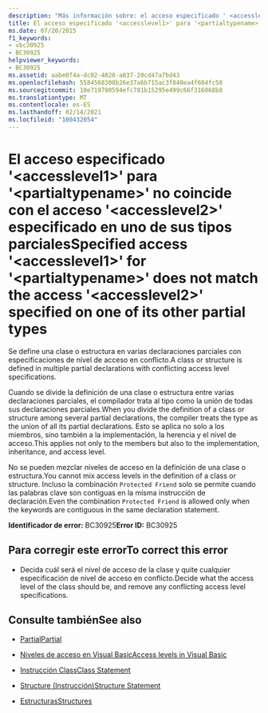 ```yaml
---
description: "Más información sobre: el acceso especificado ' <accesslevel1> ' para ' <partialtypename> ' no coincide con el acceso ' <accesslevel2> ' especificado en uno de sus otros tipos parciales"
title: El acceso especificado '<accesslevel1>' para '<partialtypename>' no coincide con el acceso '<accesslevel2>' especificado en uno de sus tipos parciales
ms.date: 07/20/2015
f1_keywords:
- vbc30925
- BC30925
helpviewer_keywords:
- BC30925
ms.assetid: aabe0f4a-dc02-4828-a837-20cd47a7bd43
ms.openlocfilehash: 5584568308b26e37a6b715ac3f840ea4f604fc58
ms.sourcegitcommit: 10e719780594efc781b15295e499c66f316068b8
ms.translationtype: MT
ms.contentlocale: es-ES
ms.lasthandoff: 02/14/2021
ms.locfileid: "100432054"
---
```

# <a name="specified-access-accesslevel1-for-partialtypename-does-not-match-the-access-accesslevel2-specified-on-one-of-its-other-partial-types"></a><span data-ttu-id="bad57-103">El acceso especificado '\<accesslevel1>' para '\<partialtypename>' no coincide con el acceso '\<accesslevel2>' especificado en uno de sus tipos parciales</span><span class="sxs-lookup"><span data-stu-id="bad57-103">Specified access '\<accesslevel1>' for '\<partialtypename>' does not match the access '\<accesslevel2>' specified on one of its other partial types</span></span>

<span data-ttu-id="bad57-104">Se define una clase o estructura en varias declaraciones parciales con especificaciones de nivel de acceso en conflicto.</span><span class="sxs-lookup"><span data-stu-id="bad57-104">A class or structure is defined in multiple partial declarations with conflicting access level specifications.</span></span>  
  
 <span data-ttu-id="bad57-105">Cuando se divide la definición de una clase o estructura entre varias declaraciones parciales, el compilador trata al tipo como la unión de todas sus declaraciones parciales.</span><span class="sxs-lookup"><span data-stu-id="bad57-105">When you divide the definition of a class or structure among several partial declarations, the compiler treats the type as the union of all its partial declarations.</span></span> <span data-ttu-id="bad57-106">Esto se aplica no solo a los miembros, sino también a la implementación, la herencia y el nivel de acceso.</span><span class="sxs-lookup"><span data-stu-id="bad57-106">This applies not only to the members but also to the implementation, inheritance, and access level.</span></span>  
  
 <span data-ttu-id="bad57-107">No se pueden mezclar niveles de acceso en la definición de una clase o estructura.</span><span class="sxs-lookup"><span data-stu-id="bad57-107">You cannot mix access levels in the definition of a class or structure.</span></span> <span data-ttu-id="bad57-108">Incluso la combinación `Protected Friend` solo se permite cuando las palabras clave son contiguas en la misma instrucción de declaración.</span><span class="sxs-lookup"><span data-stu-id="bad57-108">Even the combination `Protected Friend` is allowed only when the keywords are contiguous in the same declaration statement.</span></span>  
  
 <span data-ttu-id="bad57-109">**Identificador de error:** BC30925</span><span class="sxs-lookup"><span data-stu-id="bad57-109">**Error ID:** BC30925</span></span>  
  
## <a name="to-correct-this-error"></a><span data-ttu-id="bad57-110">Para corregir este error</span><span class="sxs-lookup"><span data-stu-id="bad57-110">To correct this error</span></span>  
  
- <span data-ttu-id="bad57-111">Decida cuál será el nivel de acceso de la clase y quite cualquier especificación de nivel de acceso en conflicto.</span><span class="sxs-lookup"><span data-stu-id="bad57-111">Decide what the access level of the class should be, and remove any conflicting access level specifications.</span></span>  
  
## <a name="see-also"></a><span data-ttu-id="bad57-112">Consulte también</span><span class="sxs-lookup"><span data-stu-id="bad57-112">See also</span></span>

- [<span data-ttu-id="bad57-113">Partial</span><span class="sxs-lookup"><span data-stu-id="bad57-113">Partial</span></span>](../language-reference/modifiers/partial.md)
- [<span data-ttu-id="bad57-114">Niveles de acceso en Visual Basic</span><span class="sxs-lookup"><span data-stu-id="bad57-114">Access levels in Visual Basic</span></span>](../programming-guide/language-features/declared-elements/access-levels.md)
- [<span data-ttu-id="bad57-115">Instrucción Class</span><span class="sxs-lookup"><span data-stu-id="bad57-115">Class Statement</span></span>](../language-reference/statements/class-statement.md)
- [<span data-ttu-id="bad57-116">Structure (Instrucción)</span><span class="sxs-lookup"><span data-stu-id="bad57-116">Structure Statement</span></span>](../language-reference/statements/structure-statement.md)

- [<span data-ttu-id="bad57-117">Estructuras</span><span class="sxs-lookup"><span data-stu-id="bad57-117">Structures</span></span>](../programming-guide/language-features/data-types/structures.md)
